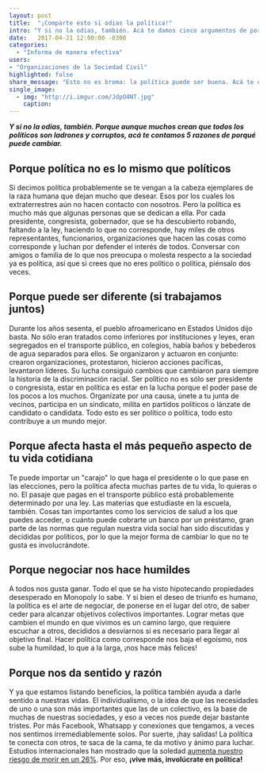 ```yaml
---
layout: post
title:  "¡Comparte esto si odias la política!"
intro: "Y si no la odias, también. Acá te damos cinco argumentos de por qué (en verdad) la política no es tan mala"
date:   2017-04-21 12:00:00 -0300
categories:
  - "Informa de manera efectiva"
users:
- "Organizaciones de la Sociedad Civil"
highlighted: false
share_message: "Esto no es broma: la política puede ser buena. Acá te contamos por qué"
single_image:
  - img: "http://i.imgur.com/JdpO4NT.jpg"
    caption:
---
```

***Y si no la odias, también. Porque aunque muchos crean que todos los políticos son ladrones y corruptos, acá te contamos 5 razones de porqué puede cambiar.***

## Porque política no es lo mismo que políticos

Si decimos política probablemente se te vengan a la cabeza ejemplares de la raza humana que dejan mucho que desear. Esos por los cuales los extraterrestres aún no hacen contacto con nosotros. Pero la política es mucho más que algunas personas que se dedican a ella. Por cada presidente, congresista, gobernador, que se ha descubierto robando, faltando a la ley, haciendo lo que no corresponde, hay miles de otros representantes, funcionarios, organizaciones que hacen las cosas como corresponde y luchan por defender el interés de todos. Conversar con amigos o familia de lo que nos preocupa o molesta respecto a la sociedad ya es política, así que si crees que no eres político o política, piénsalo dos veces.

<!--Foto/ilustración movimientos civiles-->

## Porque puede ser diferente (si trabajamos juntos)

Durante los años sesenta, el pueblo afroamericano en Estados Unidos dijo basta. No sólo eran tratados como inferiores por instituciones y leyes, eran segregados en el transporte público, en colegios, había baños y bebederos de agua separados para ellos. Se organizaron y actuaron en conjunto: crearon organizaciones, protestaron, hicieron acciones pacíficas, levantaron líderes. Su lucha consiguió cambios que cambiaron para siempre la historia de la discriminación racial. Ser político no es sólo ser presidente o congresista, estar en política es estar en la lucha porque el poder pase de los pocos a los muchos. Organízate por una causa, únete a tu junta de vecinos, participa en un sindicato, milita en partidos políticos o lánzate de candidato o candidata. Todo esto es ser político o política, todo esto contribuye a un mundo mejor.

<!--Ilustración/foto que muestre símbolos de: micro, salud, marihuana, dinero, matrimonio-->

## Porque afecta hasta el más pequeño aspecto de tu vida cotidiana

Te puede importar un "carajo" lo que haga el presidente o lo que pase en las elecciones, pero la política afecta muchas partes de tu vida, lo quieras o no. El pasaje que pagas en el transporte público está probablemente determinado por una ley. Las materias que estudiaste en la escuela, también. Cosas tan importantes como los servicios de salud a los que puedes acceder, o cuánto puede cobrarte un banco por un préstamo, gran parte de las normas que regulan nuestra vida social han sido discutidas y decididas por políticos, por lo que la mejor forma de cambiar lo que no te gusta es involucrándote.

<!--¿Sugerencias de foto?-->

## Porque negociar nos hace humildes

A todos nos gusta ganar. Todo el que se ha visto hipotecando propiedades desesperado en Monopoly lo sabe. Y si bien el deseo de triunfo es humano, la política es el arte de negociar, de ponerse en el lugar del otro, de saber ceder para alcanzar objetivos colectivos importantes. Lograr metas que cambien el mundo en que vivimos es un camino largo, que requiere escuchar a otros, decididos a desviarnos si es necesario para llegar al objetivo final. Hacer política como corresponde nos baja el egoísmo, nos sube la humildad, lo que a la larga, ¡nos hace más felices!

<!--Algo de amigos, comunidad, malón, mesa de once-->

## Porque nos da sentido y razón

Y ya que estamos listando beneficios, la política también ayuda a darle sentido a nuestras vidas. El individualismo, o la idea de que las necesidades de uno o una son más importantes que las de un colectivo, es la base de muchas de nuestras sociedades, y eso a veces nos puede dejar bastante tristes. Por más Facebook, Whatsapp y conexiones que tengamos, a veces nos sentimos irremediablemente solos. Por suerte, ¡hay salidas! La política te conecta con otros, te saca de la cama, te da motivo y ánimo para luchar. Estudios internacionales han mostrado que la soledad [aumenta nuestro riesgo de morir en un 26%](http://www.semana.com/vida-moderna/articulo/la-soledad-aumenta-riesgo-de-muerte/421884-3). Por eso, **¡vive más, involúcrate en política!**
